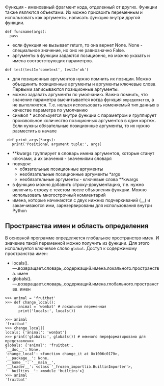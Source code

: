 Функция - именованый фрагмент кода, отделенный от других. Функции также являются объектами. Их можно присвоить переменным и использовать как аргументы, написать функцию внутри другой функции.
```
def funcname(args):
  pass
```
- eсли функция не вызывает return, то она вернет None. None - специальное значение, но оно не равнозначно False.
- аргументы в функции задаются позиционно, но можно указать и имена соответствующих параметров.
```
def test(test1='sometext', test2='ok')
```
- для позиционных аргументов нужно помнить их позиции. Можно объединить позиционные аргументы и аргументы ключевые слова. Первыми записываются позиционные аргументы.
- можно задавать аргументы по умолчанию. Важно помнить, что значение параметра высчитывается когда функция `определяется`, а не выполняется. Т.е. нельзя использовать изменяемый тип данных в качестве параметра по умолчанию
- символ * используется внутри функции с параметром и группирует произвольное количество позиционных аргументов в один кортеж. Если нужны обязательные позиционные аргументы, то их нужно разместить в начале
```
 def print_args(*args):
   print('Positional argument tuple:', args)
```
- **kwargs группирует в словарь имена аргументов, которые станут ключами, а их значения - значениями словаря
- порядок:
  * обязательные позиционные аргументы
  * необязательные позиционные аргументы *args
  * необязательные аргументы - ключевые слова **kwargs
- в функцию можно добавить строку-документацию, т.е. нужно включить строку с текстом после объявления функции. Можно использовать многострочный комментарий
- имена, которые начинаются с двух нижних подчеркиваний (__) и заканчиваются ими, зарезервированы для использования внутри Python

## Пространства имен и область определения
В основной программе определяется глобальное пространство имен. И значение такой переменной можно получить из функции. Для этого используется ключевое слово `global`.
Доступ к содержимому пространства имен:
- locals().—.возвращает.словарь,.содержащий.имена.локального.пространства.
имен
- globals().—.возвращает.словарь,.содержащий.имена.глобального.пространства.
имен
```
>>> animal = 'fruitbat'
>>> def change_local():
      animal = 'wombat' # локальная переменная
      print('locals:', locals())

>>> animal
'fruitbat'
>>> change_local()
locals: {'animal': 'wombat'}
>>> print('globals:', globals()) # немного переформатировано для представления
globals: {'animal': 'fruitbat',
'__doc__': None,
'change_local': <function change_it at 0x1006c0170>,
'__package__': None,
'__name__': '__main__',
'__loader__': <class '_frozen_importlib.BuiltinImporter'>,
'__builtins__': <module 'builtins'>}
>>> animal
'fruitbat'
```
